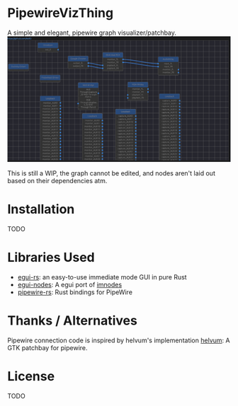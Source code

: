 
# PipewireVizThing

A simple and elegant, pipewire graph visualizer/patchbay.
![demo image](demo.png)

This is still a WIP, the graph cannot be edited, and nodes aren't laid out based on their dependencies atm.

# Installation

TODO

# Libraries Used
* [egui-rs](https://github.com/emilk/egui): an easy-to-use immediate mode GUI in pure Rust
* [egui-nodes](https://github.com/haighcam/egui_nodes): A egui port of [imnodes](https://github.com/Nelarius/imnodes)
* [pipewire-rs](https://gitlab.freedesktop.org/pipewire/pipewire-rs): Rust bindings for PipeWire

# Thanks / Alternatives
Pipewire connection code is inspired by helvum's implementation
[helvum](https://gitlab.freedesktop.org/ryuukyu/helvum): A GTK patchbay for pipewire.

# License
TODO

